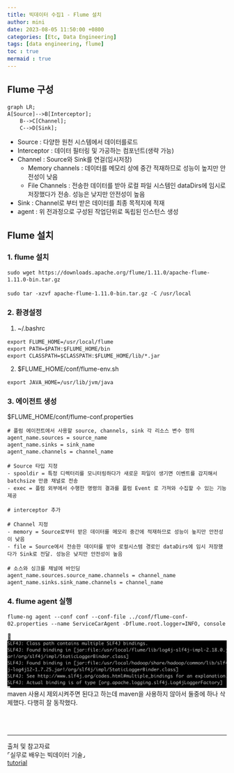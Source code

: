 ```yaml
---
title: 빅데이터 수집1 - Flume 설치
author: mini
date: 2023-08-05 11:50:00 +0800
categories: [Etc, Data Engineering]
tags: [data engineering, flume]
toc : true
mermaid : true
---
```


## Flume 구성

```mermaid
graph LR;
A[Source]-->B[Interceptor];
	B-->C[Channel];
	C-->D[Sink];
```

- Source : 다양한 원천 시스템에서 데이터를로드
- Interceptor : 데이터 필터링 및 가공하는 컴포넌트(생략 가능)
- Channel : Source와 Sink를 연걸(임시저장)
  - Memory channels :  데이터를 메모리 상에 중간 적재하므로 성능이 높지만 안전성이 낮음
  - File Channels : 전송한 데이터를 받아 로컬 파일 시스템인 dataDirs에 임시로 저장했다가 전송. 성능은 낮지만 안전성이 높음
- Sink :  Channel로 부터 받은 데이터를 최종 목적지에 적재
- agent :  위 전과정으로 구성된 작업단위로 독립된 인스턴스 생성



## Flume 설치
### 1. flume 설치
```
sudo wget https://downloads.apache.org/flume/1.11.0/apache-flume-1.11.0-bin.tar.gz

sudo tar -xzvf apache-flume-1.11.0-bin.tar.gz -C /usr/local
```

### 2. 환경설정
1. ~/.bashrc
```
export FLUME_HOME=/usr/local/flume
export PATH=$PATH:$FLUME_HOME/bin
export CLASSPATH=$CLASSPATH:$FLUME_HOME/lib/*.jar
```
2. $FLUME_HOME/conf/flume-env.sh
```
export JAVA_HOME=/usr/lib/jvm/java
```

### 3. 에이전트 생성

$FLUME_HOME/conf/flume-conf.properties

```
# 플럼 에이전트에서 사용할 source, channels, sink 각 리소스 변수 정의
agent_name.sources = source_name
agent_name.sinks = sink_name
agent_name.channels = channel_name

# Source 타입 지정
- spooldir = 특정 디렉터리를 모니터링하다가 새로운 파일이 생기면 이벤트를 감지해서 batchsize 만큼 채널로 전송
- exec = 플럼 외부에서 수행한 명령의 결과를 플럼 Event 로 가져와 수집할 수 있는 기능 제공

# interceptor 추가

# Channel 지정
- memory = Source로부터 받은 데이터를 메모리 중간에 적재하므로 성능이 높지만 안전성이 낮음
- file = Source에서 전송한 데이터를 받아 로컬시스템 경로인 dataDirs에 임시 저장했다가 Sink로 전달. 성능은 낮지만 안전성이 높음

# 소스와 싱크를 채널에 바인딩
agent_name.sources.source_name.channels = channel_name
agent_name.sinks.sink_name.channels = channel_name
```

### 4. flume agent 실행
```
flume-ng agent --conf conf --conf-file ../conf/flume-conf-02.properties --name ServiceCarAgent -Dflume.root.logger=INFO, console
```

🛑
![flume-log4j](/assets/img/posts/flume-log4j.png)
maven 사용시 제외시켜주면 된다고 하는데 maven을 사용하지 않아서 둘중에 하나 삭제했다. 다행히 잘 동작했다.
<br/><br/>
<br/><br/>


---------------------------------------------
출처 및 참고자료<br/>
⌜실무로 배우는 빅데이터 기술⌟ <br/>
[tutorial](https://www.tutorialspoint.com/apache_flume/apache_flume_quick_guide.htm)

